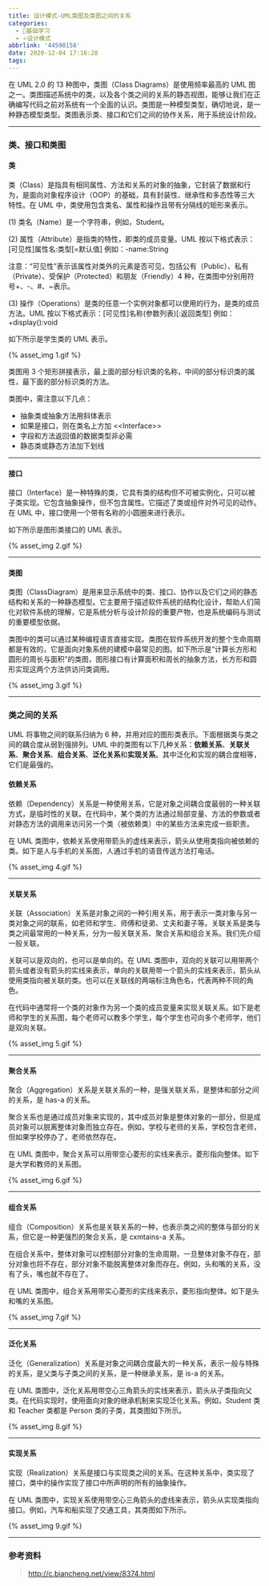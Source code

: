 ```yaml
---
title: 设计模式-UML类图及类图之间的关系
categories:
  - 🌙基础学习
  - ⭐设计模式
abbrlink: '44598158'
date: 2020-12-04 17:16:28
tags:
---
```


在 UML 2.0 的 13 种图中，类图（Class Diagrams）是使用频率最高的 UML 图之一。类图描述系统中的类，以及各个类之间的关系的静态视图，能够让我们在正确编写代码之前对系统有一个全面的认识。类图是一种模型类型，确切地说，是一种静态模型类型。类图表示类、接口和它们之间的协作关系，用于系统设计阶段。

***

<!--more-->

### 类、接口和类图

#### 类

类（Class）是指具有相同属性、方法和关系的对象的抽象，它封装了数据和行为，是面向对象程序设计（OOP）的基础，具有封装性、继承性和多态性等三大特性。在 UML 中，类使用包含类名、属性和操作且带有分隔线的矩形来表示。

(1) 类名（Name）是一个字符串，例如，Student。

(2) 属性（Attribute）是指类的特性，即类的成员变量。UML 按以下格式表示：[可见性]属性名:类型[=默认值]
    例如：-name:String

注意：“可见性”表示该属性对类外的元素是否可见，包括公有（Public）、私有（Private）、受保护（Protected）和朋友（Friendly）4 种，在类图中分别用符号+、-、#、~表示。

(3) 操作（Operations）是类的任意一个实例对象都可以使用的行为，是类的成员方法。UML 按以下格式表示：[可见性]名称(参数列表)[:返回类型]
例如：+display():void

如下所示是学生类的 UML 表示。

{% asset_img 1.gif %}

类图用 3 个矩形拼接表示，最上面的部分标识类的名称，中间的部分标识类的属性，最下面的部分标识类的方法。

类图中，需注意以下几点：
- 抽象类或抽象方法用斜体表示
- 如果是接口，则在类名上方加 &lt;&lt;Interface&gt;&gt;
- 字段和方法返回值的数据类型非必需
- 静态类或静态方法加下划线

***

#### 接口

接口（Interface）是一种特殊的类，它具有类的结构但不可被实例化，只可以被子类实现。它包含抽象操作，但不包含属性。它描述了类或组件对外可见的动作。在 UML 中，接口使用一个带有名称的小圆圈来进行表示。

如下所示是图形类接口的 UML 表示。

{% asset_img 2.gif %}

***

#### 类图

类图（ClassDiagram）是用来显示系统中的类、接口、协作以及它们之间的静态结构和关系的一种静态模型。它主要用于描述软件系统的结构化设计，帮助人们简化对软件系统的理解，它是系统分析与设计阶段的重要产物，也是系统编码与测试的重要模型依据。

类图中的类可以通过某种编程语言直接实现。类图在软件系统开发的整个生命周期都是有效的，它是面向对象系统的建模中最常见的图。如下所示是“计算长方形和圆形的周长与面积”的类图，图形接口有计算面积和周长的抽象方法，长方形和圆形实现这两个方法供访问类调用。

{% asset_img 3.gif %}

***

### 类之间的关系

UML 将事物之间的联系归纳为 6 种，并用对应的图形类表示。下面根据类与类之间的耦合度从弱到强排列。UML 中的类图有以下几种关系：**依赖关系**、**关联关系**、**聚合关系**、**组合关系**、**泛化关系**和**实现关系**。其中泛化和实现的耦合度相等，它们是最强的。

#### 依赖关系

依赖（Dependency）关系是一种使用关系，它是对象之间耦合度最弱的一种关联方式，是临时性的关联。在代码中，某个类的方法通过局部变量、方法的参数或者对静态方法的调用来访问另一个类（被依赖类）中的某些方法来完成一些职责。

在 UML 类图中，依赖关系使用带箭头的虚线来表示，箭头从使用类指向被依赖的类。如下是人与手机的关系图，人通过手机的语音传送方法打电话。

{% asset_img 4.gif %}

***

#### 关联关系

关联（Association）关系是对象之间的一种引用关系，用于表示一类对象与另一类对象之间的联系，如老师和学生、师傅和徒弟、丈夫和妻子等。关联关系是类与类之间最常用的一种关系，分为一般关联关系、聚合关系和组合关系。我们先介绍一般关联。

关联可以是双向的，也可以是单向的。在 UML 类图中，双向的关联可以用带两个箭头或者没有箭头的实线来表示，单向的关联用带一个箭头的实线来表示，箭头从使用类指向被关联的类。也可以在关联线的两端标注角色名，代表两种不同的角色。

在代码中通常将一个类的对象作为另一个类的成员变量来实现关联关系。如下是老师和学生的关系图，每个老师可以教多个学生，每个学生也可向多个老师学，他们是双向关联。

{% asset_img 5.gif %}

***

#### 聚合关系

聚合（Aggregation）关系是关联关系的一种，是强关联关系，是整体和部分之间的关系，是 has-a 的关系。

聚合关系也是通过成员对象来实现的，其中成员对象是整体对象的一部分，但是成员对象可以脱离整体对象而独立存在。例如，学校与老师的关系，学校包含老师，但如果学校停办了，老师依然存在。

在 UML 类图中，聚合关系可以用带空心菱形的实线来表示，菱形指向整体。如下是大学和教师的关系图。

{% asset_img 6.gif %}

***

#### 组合关系
组合（Composition）关系也是关联关系的一种，也表示类之间的整体与部分的关系，但它是一种更强烈的聚合关系，是 cxmtains-a 关系。

在组合关系中，整体对象可以控制部分对象的生命周期，一旦整体对象不存在，部分对象也将不存在，部分对象不能脱离整体对象而存在。例如，头和嘴的关系，没有了头，嘴也就不存在了。

在 UML 类图中，组合关系用带实心菱形的实线来表示，菱形指向整体。如下是头和嘴的关系图。

{% asset_img 7.gif %}

***

#### 泛化关系

泛化（Generalization）关系是对象之间耦合度最大的一种关系，表示一般与特殊的关系，是父类与子类之间的关系，是一种继承关系，是 is-a 的关系。

在 UML 类图中，泛化关系用带空心三角箭头的实线来表示，箭头从子类指向父类。在代码实现时，使用面向对象的继承机制来实现泛化关系。例如，Student 类和 Teacher 类都是 Person 类的子类，其类图如下所示。

{% asset_img 8.gif %}

***

#### 实现关系

实现（Realization）关系是接口与实现类之间的关系。在这种关系中，类实现了接口，类中的操作实现了接口中所声明的所有的抽象操作。

在 UML 类图中，实现关系使用带空心三角箭头的虚线来表示，箭头从实现类指向接口。例如，汽车和船实现了交通工具，其类图如下所示。

{% asset_img 9.gif %}

***

### 参考资料

> <http://c.biancheng.net/view/8374.html>
